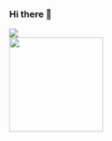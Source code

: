 ### Hi there 👋
![](https://hit.yhype.me/github/profile?user_id=34209633)<br>
<img height="170" src="https://github-readme-stats.vercel.app/api?username=dariotarantini&show_icons=true&theme=nord&count_private=true&include_all_commits=true" />
